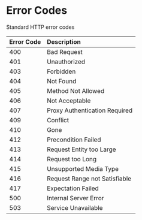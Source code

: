 # Error Codes

Standard HTTP error codes

**Error Code** | Description
---------- | :-------
400 | Bad Request
401 | Unauthorized
403 | Forbidden
404 | Not Found
405 | Method Not Allowed
406 | Not Acceptable
407 | Proxy Authentication Required
409 | Conflict
410 | Gone
412 | Precondition Failed
413 | Request Entity too Large
414 | Request too Long
415 | Unsupported Media Type
416 | Request Range not Satisfiable
417 | Expectation Failed
500 | Internal Server Error
503 | Service Unavailable
